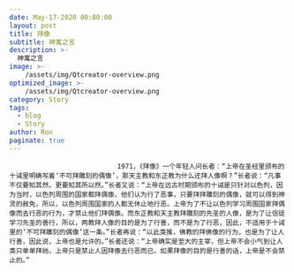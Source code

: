 ```yaml
---
date: May-17-2020 00:00:00
layout: post
title: 拜像
subtitle: 神寓之言
description: >-
  神寓之言
image: >-
    /assets/img/Qtcreator-overview.png
optimized_image: >-
    /assets/img/Qtcreator-overview.png
category: Story
tags:
  - blog
  - Story
author: Ron
paginate: true
---
```


							　　1971，《拜像》一个年轻人问长者：“上帝在圣经里颁布的十诫里明确写着‘不可拜雕刻的偶像’，那天主教和东正教为什么还拜人像啊？”长者说：“凡事不仅要知其然，更要知其所以然。”长者又说：“上帝在远古时期颁布的十诫是只针对以色列，因为当时，以色列周围的国家都拜偶像，他们认为行了恶事，只要拜拜雕刻的偶像，就可以得到神灵的赦免，所以，以色列周围国家的人都无休止地行恶。上帝为了不让以色列学习周围国家拜偶像而去行恶的行为，才禁止他们拜偶像。而东正教和天主教拜雕刻的先圣的人像，是为了让信徒学习先圣的善行，所以，两教拜人像的目的是为了行善，而不是为了行恶，因此，不适用于十诫里的‘不可拜雕刻的偶像’这一条。”长者再说：“以此类推，佛教的拜佛像的行为，也是为了让人行善，因此说，上帝也是允许的。”长者还说：“上帝确实是至大的主宰，但上帝不会小气到让人类只单单拜祂，上帝只是禁止人因拜像去行恶而已，如果拜像的目的是行善的话，上帝是不会禁止的。”
							
							
						